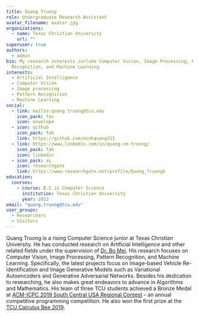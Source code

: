 ```yaml
---
title: Quang Truong
role: Undergraduate Research Assistant
avatar_filename: avatar.jpg
organizations:
  - name: Texas Christian University
    url: ""
superuser: true
authors:
  - admin
bio: My research interests include Computer Vision, Image Processing, Pattern
  Recognition, and Machine Learning.
interests:
  - Artificial Intelligence
  - Computer Vision
  - Image processing
  - Pattern Recognition
  - Machine Learning
social:
  - link: mailto:quang.truong@tcu.edu
    icon_pack: fas
    icon: envelope
  - icon: github
    icon_pack: fab
    link: https://github.com/minhquang251
  - link: https://www.linkedin.com/in/quang-cm-truong/
    icon_pack: fab
    icon: linkedin
  - icon_pack: ai
    icon: researchgate
    link: https://www.researchgate.net/profile/Quang_Truong6
education:
  courses:
    - course: B.S in Computer Science
      institution: Texas Christian University
      year: 2022
email: "quang.truong@tcu.edu"
user_groups:
  - Researchers
  - Visitors
---
```

Quang Truong is a rising Computer Science junior at Texas Christian University. He has conducted
research on Artificial Intelligence and other related fields under the supervision of [Dr. Bo Mei](http://personal.tcu.edu/bmei/). His
research focuses on Computer Vision, Image Processing, Pattern Recognition, and Machine Learning. Specifically, the latest projects focus on Image-based Vehicle Re-identification and Image Generative Models such as Variational Autoencoders and Generative Adversarial Networks. Besides his dedication to researching, he also makes great endeavors to advance in Algorithms and Mathematics. His team of three TCU students achieved a Bronze Medal at [ACM-ICPC 2019 South Central USA Regional Contest](http://ld2019.scusa.lsu.edu/standings-contest-dir/) – an annual competitive programming competition. He also won the
first prize at the [TCU Calculus Bee 2019](http://faculty.tcu.edu/richardson/CalcBee/CalcBee2019_actual.pdf).
